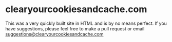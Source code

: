 # clearyourcookiesandcache.com
This was a very quickly built site in HTML and is by no means perfect. If you have suggestions, please feel free to make a pull request or email [suggestions@clearyourcookiesandcache.com](mailto:suggestions@clearyourcookiesandcache.com)
